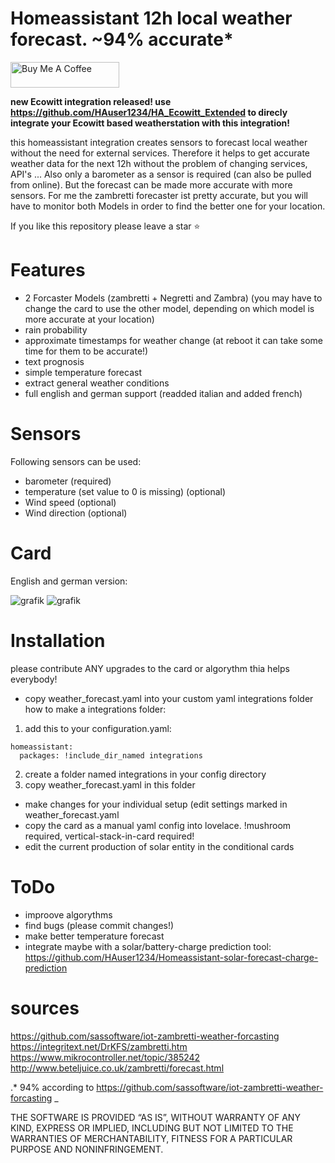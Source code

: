 # Homeassistant 12h local weather forecast. ~94% accurate*
<a href="https://www.buymeacoffee.com/hauser1234" target="_blank"><img src="https://cdn.buymeacoffee.com/buttons/default-orange.png" alt="Buy Me A Coffee" height="41" width="174"></a>


<b> new Ecowitt integration released! use https://github.com/HAuser1234/HA_Ecowitt_Extended to direcly integrate your Ecowitt based weatherstation with this integration!</b>

this homeassistant integration creates sensors to forecast local weather without the need for external services.
Therefore it helps to get accurate weather data for the next 12h without the problem of changing services, API's ...
Also only a barometer as a sensor is required (can also be pulled from online). But the forecast can be made more accurate with more sensors.
For me the zambretti forecaster ist pretty accurate, but you will have to monitor both Models in order to find the better one for your location.

If you like this repository please leave a star ⭐


# Features
* 2 Forcaster Models (zambretti + Negretti and Zambra)
  (you may have to change the card to use the other model, depending on which model is more accurate at your location)
* rain probability
* approximate timestamps for weather change (at reboot it can take some time for them to be accurate!)
* text prognosis
* simple temperature forecast
* extract general weather conditions
* full english and german support (readded italian and added french)

# Sensors
Following sensors can be used:
* barometer (required)
* temperature (set value to 0 is missing) (optional)
* Wind speed (optional)
* Wind direction (optional)

# Card
English and german version:

![grafik](https://github.com/HAuser1234/homeassistant-local-weather-forecast/assets/122117318/3a4cb58b-617f-4a9a-8fb2-ec723a5b05c0)
![grafik](https://github.com/HAuser1234/homeassistant-local-weather-forecast/assets/122117318/19c8220a-4bfe-4a0f-a82a-c968cbfd5b31)


# Installation
please contribute ANY upgrades to the card or algorythm thia helps everybody!
* copy weather_forecast.yaml into your custom yaml integrations folder
how to make a integrations folder:
1. add this to your configuration.yaml:

```
homeassistant:
  packages: !include_dir_named integrations
```
  
2. create a folder named integrations in your config directory
3. copy weather_forecast.yaml in this folder

* make changes for your individual setup (edit settings marked in weather_forecast.yaml
* copy the card as a manual yaml config into lovelace. !mushroom required, vertical-stack-in-card required!
* edit the current production of solar entity in the conditional cards

# ToDo
* improove algorythms
* find bugs (please commit changes!)
* make better temperature forecast
* integrate maybe with a solar/battery-charge prediction tool: https://github.com/HAuser1234/Homeassistant-solar-forecast-charge-prediction

# sources
https://github.com/sassoftware/iot-zambretti-weather-forcasting
https://integritext.net/DrKFS/zambretti.htm
https://www.mikrocontroller.net/topic/385242
http://www.beteljuice.co.uk/zambretti/forecast.html

.* 94% according to https://github.com/sassoftware/iot-zambretti-weather-forcasting
_

THE SOFTWARE IS PROVIDED “AS IS”, WITHOUT WARRANTY OF ANY KIND, EXPRESS OR IMPLIED, INCLUDING BUT NOT LIMITED TO THE WARRANTIES OF MERCHANTABILITY, FITNESS FOR A PARTICULAR PURPOSE AND NONINFRINGEMENT.

